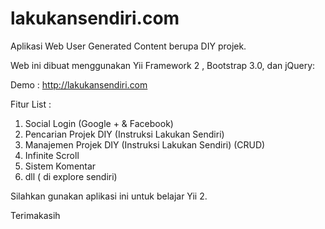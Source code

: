 # lakukansendiri.com
Aplikasi Web User Generated Content berupa DIY projek.

Web ini dibuat menggunakan Yii Framework 2 , Bootstrap 3.0, dan jQuery:

Demo : http://lakukansendiri.com

Fitur List :

1.  Social Login (Google + & Facebook)
2.  Pencarian Projek DIY (Instruksi Lakukan Sendiri)
3.  Manajemen Projek DIY (Instruksi Lakukan Sendiri) (CRUD)
4.  Infinite Scroll
5.  Sistem Komentar
5.  dll ( di explore sendiri)


Silahkan gunakan aplikasi ini untuk belajar Yii 2. 

Terimakasih

